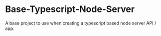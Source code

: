 # Base-Typescript-Node-Server
A base project to use when creating a typescript based node server API / app.
